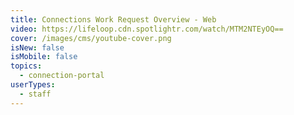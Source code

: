 ```yaml
---
title: Connections Work Request Overview - Web
video: https://lifeloop.cdn.spotlightr.com/watch/MTM2NTEyOQ==
cover: /images/cms/youtube-cover.png
isNew: false
isMobile: false
topics:
  - connection-portal
userTypes:
  - staff
---
```

